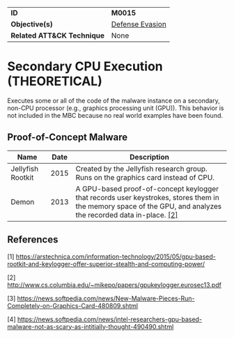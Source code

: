 |||
|---------|------------------------|
|**ID**|**M0015**|
|**Objective(s)**| [Defense Evasion](https://github.com/MBCProject/mbc-markdown/tree/master/defense-evasion)|
|**Related ATT&CK Technique**|None|


Secondary CPU Execution (THEORETICAL)
======================================
Executes some or all of the code of the malware instance on a secondary, non-CPU processor (e.g., graphics processing unit (GPU)). This behavior is not included in the MBC because no real world examples have been found.

Proof-of-Concept Malware
------------------------
|Name|Date|Description|
|-----------------------------|--------|-----------------------------|
|Jellyfish Rootkit|2015| Created by the Jellyfish research group. Runs on the graphics card instead of CPU.|
|Demon|2013| A GPU-based proof-of-concept keylogger that records user keystrokes, stores them in the memory space of the GPU, and analyzes the recorded data in-place. [[2]](#2)|

References
----------
<a name="1">[1]</a> https://arstechnica.com/information-technology/2015/05/gpu-based-rootkit-and-keylogger-offer-superior-stealth-and-computing-power/

<a name="2">[2]</a> http://www.cs.columbia.edu/~mikepo/papers/gpukeylogger.eurosec13.pdf

<a name="3">[3]</a> https://news.softpedia.com/news/New-Malware-Pieces-Run-Completely-on-Graphics-Card-480809.shtml

<a name="4">[4]</a> https://news.softpedia.com/news/intel-researchers-gpu-based-malware-not-as-scary-as-intitially-thought-490490.shtml
